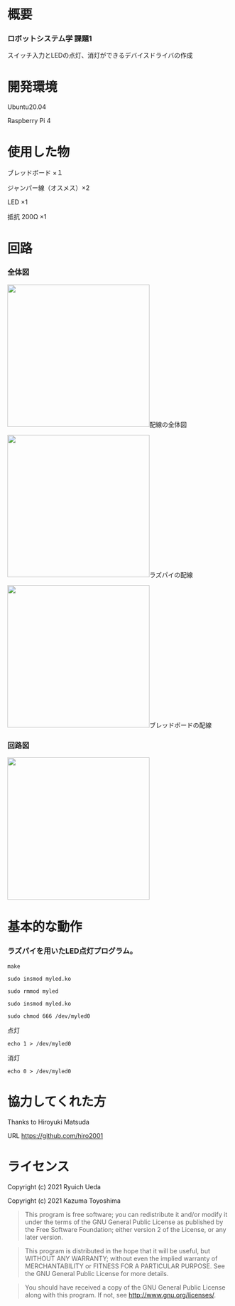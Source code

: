 # 概要

### ロボットシステム学 課題1

スイッチ入力とLEDの点灯、消灯ができるデバイスドライバの作成

# 開発環境

Ubuntu20.04

Raspberry Pi 4

# 使用した物

ブレッドボード ×１

ジャンパー線（オスメス）×2

LED ×1

抵抗 200Ω ×1

# 回路
### 全体図

<img src="https://user-images.githubusercontent.com/97030413/148578084-42e949f7-43a5-48d0-949b-9df2f3268ddf.jpeg" width=320>配線の全体図

<img src="https://user-images.githubusercontent.com/97030413/148580509-0151d45c-7558-488b-8692-8948acb0a6ad.jpeg" width=320>ラズパイの配線

<img src="https://user-images.githubusercontent.com/97030413/148580533-3eb21421-c7b9-44e5-a5c7-8e0fdec08625.jpeg" width=320>ブレッドボードの配線

### 回路図
<img src="https://user-images.githubusercontent.com/97030413/148579748-4dc27a1d-b667-462c-8dcd-537b0410ab4a.jpg" width=320>


# 基本的な動作

### ラズパイを用いたLED点灯プログラム。
 ```
make
 ```
 ```
sudo insmod myled.ko
 ```
 ```
sudo rmmod myled
 ```
 ```
sudo insmod myled.ko
 ```
 ```
sudo chmod 666 /dev/myled0
 ```
点灯
 ```
echo 1 > /dev/myled0
 ```
 消灯
 ```
echo 0 > /dev/myled0
 ```

# 協力してくれた方

Thanks to Hiroyuki Matsuda

URL https://github.com/hiro2001

 # ライセンス

Copyright (c) 2021 Ryuich Ueda


Copyright (c) 2021 Kazuma Toyoshima

> This program is free software; you can redistribute it and/or
> modify it under the terms of the GNU General Public License
> as published by the Free Software Foundation; either version 2
> of the License, or any later version.

> This program is distributed in the hope that it will be useful,
> but WITHOUT ANY WARRANTY; without even the implied warranty of
> MERCHANTABILITY or FITNESS FOR A PARTICULAR PURPOSE. See the
> GNU General Public License for more details.

> You should have received a copy of the GNU General Public License
> along with this program. If not, see http://www.gnu.org/licenses/.
